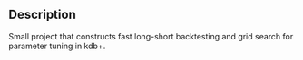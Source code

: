 ## Description
Small project that constructs fast long-short backtesting and grid search for parameter tuning in kdb+.


